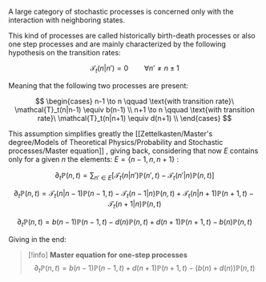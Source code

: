 A large category of stochastic processes is concerned only with the interaction with neighboring states.

This kind of processes are called historically birth-death processes or also one step processes and are mainly characterized by the following hypothesis on the transition rates:

$$\mathcal{T}_t(n|n') = 0 \qquad \forall n' \neq n \pm 1$$

Meaning that the following two processes are present:

$$
\begin{cases}
n-1  \to n \qquad \text{with transition rate}\ \mathcal{T}_t(n|n-1) \equiv b(n-1) \\
n+1 \to n \qquad \text{with transition rate}\ \mathcal{T}_t(n|n+1) \equiv d(n+1) \\
\end{cases}
$$

This assumption simplifies greatly the [[Zettelkasten/Master's degree/Models of Theoretical Physics/Probability and Stochastic processes/Master equation]] , giving back, considering that now $E$ contains only for a given $n$ the elements: $E=\{ n-1,n,n+1 \}$ :

$$ \partial_t \mathbb{P}(n,t) =  \sum_{n' \in E} \left[\mathcal{T}_t(n|n')\mathbb{P}(n',t)- \mathcal{T}_t(n'|n)\mathbb{P}(n,t)\right] $$

$$ \partial_t \mathbb{P}(n,t) = \mathcal{T}_t(n|n-1)\mathbb{P}(n-1,t)- \mathcal{T}_t(n-1|n)\mathbb{P}(n,t) +\mathcal{T}_t(n|n+1)\mathbb{P}(n+1,t)- \mathcal{T}_t(n+1|n)\mathbb{P}(n,t)  $$

$$ \partial_t \mathbb{P}(n,t) = b(n-1)\mathbb{P}(n-1,t)- d(n)\mathbb{P}(n,t) +d(n+1)\mathbb{P}(n+1,t)- b(n)\mathbb{P}(n,t)  $$

Giving in the end:

>[!info] **Master equation for one-step processes**
$$ \partial_t \mathbb{P}(n,t) = b(n-1)\mathbb{P}(n-1,t) +d(n+1)\mathbb{P}(n+1,t)- (b(n)+d(n))\mathbb{P}(n,t)  $$

